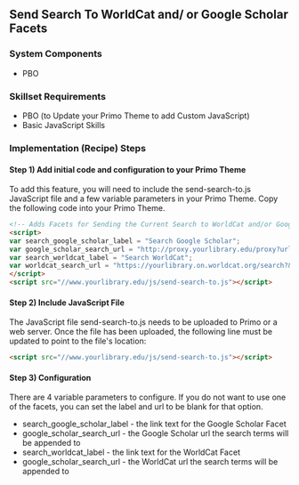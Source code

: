 ## Send Search To WorldCat and/ or Google Scholar Facets

### System Components
 - PBO

### Skillset Requirements
- PBO (to Update your Primo Theme to add Custom JavaScript)
- Basic JavaScript Skills

### Implementation (Recipe) Steps

#### Step 1) Add initial code and configuration to your Primo Theme
To add this feature, you will need to include the send-search-to.js JavaScript file and a few variable parameters in your Primo Theme. Copy the following code into your Primo Theme.

```html
<!-- Adds Facets for Sending the Current Search to WorldCat and/or Google Scholar -->
<script>
var search_google_scholar_label = "Search Google Scholar";
var google_scholar_search_url = "http://proxy.yourlibrary.edu/proxy?url=http://scholar.google.com/scholar?q=";
var search_worldcat_label = "Search WorldCat";
var worldcat_search_url = "https://yourlibrary.on.worldcat.org/search?&queryString=";
</script>
<script src="//www.yourlibrary.edu/js/send-search-to.js"></script>
```

#### Step 2) Include JavaScript File
The JavaScript file send-search-to.js needs to be uploaded to Primo or a web server. Once the file has been uploaded, the following line must be updated to point to the file's location:
```html
<script src="//www.yourlibrary.edu/js/send-search-to.js"></script>
```

#### Step 3) Configuration
There are 4 variable parameters to configure. If you do not want to use one of the facets, you can set the label and url to be blank for that option.
- search_google_scholar_label - the link text for the Google Scholar Facet
- google_scholar_search_url - the Google Scholar url the search terms will be appended to
- search_worldcat_label - the link text for the WorldCat Facet
- google_scholar_search_url - the WorldCat url the search terms will be appended to
